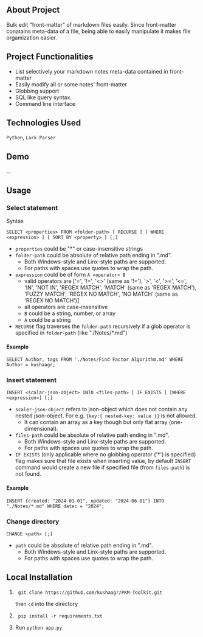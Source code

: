## About Project
Bulk edit "front-matter" of markdown files easily. Since front-matter conatains meta-data of a file, being able to easily manipulate it makes file orgamization easier.

## Project Functionalities

+ List selectively your markdown notes meta-data contained in front-matter
+ Easily modify all or some notes' front-matter
+ Globbing support
+ SQL like query syntax.
+ Command line interface

## Technologies Used
`Python`, `Lark Parser`

## Demo
...

## Usage

### Select statement
Syntax
```
SELECT <properties> FROM <folder-path> [ RECURSE ] [ WHERE <expression> ] [ SORT BY <property> ] [;]
```

+ `properties` could be "*" or case-insensitive strings
+ `folder-path` could be absolute of relative path ending in ".md". 
    + Both Windows-style and Linx-style paths are supported.
    + For paths with spaces use quotes to wrap the path.
+ `expression` could be of form `A <operator> B`
    + valid operators are \['=', '!=', '<>' (same as '!='), '>', '<', '>=', '<=', 'IN', 'NOT IN', 'REGEX MATCH', 'MATCH' (same as 'REGEX MATCH'), 'FUZZY MATCH', 'REGEX NO MATCH', 'NO MATCH' (same as 'REGEX NO MATCH')\]
    + all operators are case-insensitive
    + `B` could be a string, number, or array
    + `A` could be a string
+ `RECURSE` flag traverses the `folder-path` recursively if a glob operator is specified in `folder-path` (like "./Notes/*.md")
    
#### Example
```
SELECT Author, tags FROM './Notes/Find Factor Algorithm.md' WHERE Author = kushaagr;
```

### Insert statement
```
INSERT <scalar-json-object> INTO <files-path> [ IF EXISTS ] [WHERE <expression>] [;]
```
+ `scaler-json-object` refers to json-object which does not contain any nested json-object. For e.g. `{key:{ nested-key: value }}` is not allowed. 
    + It can contain an array as a key though but only flat array (one-dimensional).
+ `files-path` could be absolute of relative path ending in ".md". 
    + Both Windows-style and Linx-style paths are supported.
    + For paths with spaces use quotes to wrap the path.
+ `IF EXISTS` (only applicable where no globbing operator ('*') is specified) flag makes sure that file exists when inserting value, by default `INSERT` command would create a new file if specified file (from `files-path`) is not found.

#### Example
```
INSERT {created: "2024-01-01", updated: "2024-06-01"} INTO "./Notes/*.md" WHERE datec = "2024";
```

### Change directory
```
CHANGE <path> [;]
```
+ `path` could be absolute of relative path ending in ".md". 
    + Both Windows-style and Linx-style paths are supported.
    + For paths with spaces use quotes to wrap the path.

## Local Installation
1. ```
	git clone https://github.com/kushaagr/PKM-Toolkit.git
	``` 
	then `cd` into the directory 
2. ```
	pip install -r requirements.txt
	```
3. Run ```python app.py```

